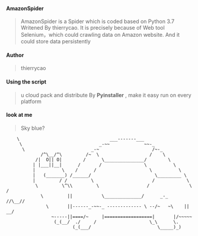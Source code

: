 #### AmazonSpider



> AmazonSpider is a Spider which is coded based on Python 3.7 Writened By thierrycao.
> It is precisely because of Web tool Selenium，which could crawling data on Amazon website. And it could store data persistently

#### Author
> thierrycao

#### Using the script
> u cloud pack and distribute By **Pyinstaller** , make it easy run on every platform 





#### look at me 
> Sky blue?

```
    \                                  ___-------___
     \                             _-~~             ~~-_
      \                         _-~                    /~-_
             /^\__/^\         /~  \                   /    \
           /|  O|| O|        /      \_______________/        \
          | |___||__|      /       /                \          \
          |          \    /      /                    \          \
          |   (_______) /______/                        \_________ \
          |         / /         \                      /            \
           \         \^\\         \                  /               \     /
             \         ||           \______________/      _-_       //\__//
               \       ||------_-~~-_ ------------- \ --/~   ~\    || __/
                 ~-----||====/~     |==================|       |/~~~~~
                  (_(__/  ./     /                    \_\      \.
                         (_(___/                         \_____)_)
```
